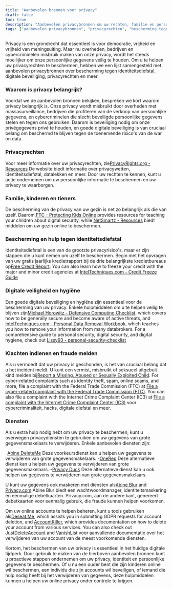 ```yaml
---
title: "Aanbevolen bronnen voor privacy"
draft: false
toc: true
description: "Aanbevolen privacybronnen om uw rechten, familie en persoonlijke informatie te beschermen. Leer van deskundigen over privacyrechten, bescherming tegen identiteitsdiefstal en digitale beveiliging. Blijf beschermd tegen cybercriminelen en massasurveillance door onze gids over aanbevolen privacydiensten, het maskeren van informatie en accountbeheertools te volgen. Neem controle over uw persoonlijke gegevens en bescherm ze met de aanbevolen privacybronnen van SimeonOnSecurity."
tags: ["aanbevolen privacybronnen", "privacyrechten", "bescherming tegen identiteitsdiefstal", "digitale veiligheid", "cybercriminelen", "massale bewaking", "persoonsgegevens", "SimeonOnSecurity", "familie", "kinderen", "tieners", "digitale veiligheidshygiëne", "kredietrapport", "kredietbevriezing", "controlelijst defensief computergebruik", "verwijdering van persoonsgegevens", "klachten indienen", "fraude melden", "privacydiensten", "maskerende informatie", "accountbeheer", "GDPR-verzoeken", "account verwijderen"]
---
```


Privacy is een grondrecht dat essentieel is voor democratie, vrijheid en vrijheid van meningsuiting. Maar nu overheden, bedrijven en cybercriminelen misbruik maken van onze privacy, wordt het steeds moeilijker om onze persoonlijke gegevens veilig te houden. Om u te helpen uw privacyrechten te beschermen, hebben we een lijst samengesteld met aanbevolen privacybronnen over bescherming tegen identiteitsdiefstal, digitale beveiliging, privacyrechten en meer.

### Waarom is privacy belangrijk?

Voordat we de aanbevolen bronnen bekijken, bespreken we kort waarom privacy belangrijk is. Onze privacy wordt misbruikt door overheden met massasurveillance, bedrijven die profiteren van de verkoop van persoonlijke gegevens, en cybercriminelen die slecht beveiligde persoonlijke gegevens stelen en tegen ons gebruiken. Daarom is beveiliging nodig om onze privégegevens privé te houden, en goede digitale beveiliging is van cruciaal belang om beschermd te blijven tegen de toenemende risico's van de war on data.

### Privacyrechten

Voor meer informatie over uw privacyrechten, zie[PrivacyRights.org - Resources](https://privacyrights.org/resources) De website biedt informatie over privacywetten, identiteitsdiefstal, datalekken en meer. Door uw rechten te kennen, kunt u actie ondernemen om uw persoonlijke informatie te beschermen en uw privacy te waarborgen.

### Familie, kinderen en tieners

De bescherming van de privacy van uw gezin is net zo belangrijk als die van uzelf. Daarom,[FTC - Protecting Kids Online](https://www.consumer.ftc.gov/topics/protecting-kids-online) provides resources for teaching your children about digital security, while [NetSmartz - Resources](https://www.missingkids.org/netsmartz/resources) biedt middelen om uw gezin online te beschermen.

### Bescherming en hulp tegen identiteitsdiefstal

Identiteitsdiefstal is een van de grootste privacyrisico's, maar er zijn stappen die u kunt nemen om uzelf te beschermen. Begin met het opvragen van uw gratis jaarlijks kredietrapport bij de drie belangrijkste kredietbureaus op[Free Credit Report](https://www.annualcreditreport.com/index.action). You can also learn how to freeze your credit with the major and minor credit agencies at [IntelTechniques.com - Credit Freeze Guide](https://inteltechniques.com/data/workbook.pdf)

### Digitale veiligheid en hygiëne

Een goede digitale beveiliging en hygiëne zijn essentieel voor de bescherming van uw privacy. Enkele hulpmiddelen om u te helpen veilig te blijven zijn[Michael Horowitz - Defensive Computing Checklist](https://defensivecomputingchecklist.com/), which covers how to be generally secure and become aware of active threats, and [IntelTechniques.com - Personal Data Removal Workbook](https://inteltechniques.com/data/workbook.pdf), which teaches you how to remove your information from many databrokers. For a comprehensive guide to personal security, digital security, and digital hygiene, check out [Lissy93 - personal-security-checklist](https://github.com/Lissy93/personal-security-checklist)

### Klachten indienen en fraude melden

Als u vermoedt dat uw privacy is geschonden, is het van cruciaal belang dat u het incident meldt. U kunt een vermist, misbruikt of seksueel uitgebuit kind melden bij[Report a Missing, Abused or Sexually Exploited Child](http://www.missingkids.com/Report). For cyber-related complaints such as identity theft, spam, online scams, and more, file a complaint with the Federal Trade Commission (FTC) at [File a cyber-related complaint with the Federal Trade Commission (FTC)](https://www.ftccomplaintassistant.gov/#&panel1-1). You can also file a complaint with the Internet Crime Complaint Center (IC3) at [File a complaint with the Internet Crime Complaint Center (IC3)](https://complaint.ic3.gov/default.aspx?) voor cybercriminaliteit, hacks, digitale diefstal en meer.

### Diensten

Als u extra hulp nodig hebt om uw privacy te beschermen, kunt u overwegen privacydiensten te gebruiken om uw gegevens van grote gegevensmakelaars te verwijderen. Enkele aanbevolen diensten zijn:

-[Abine DeleteMe](https://joindeleteme.com/refer?coupon=RFR-40867-7DWHR4) Deze voorkeursdienst kan u helpen uw gegevens te verwijderen van grote gegevensmakelaars.
-[OneRep](https://onerep.com) Deze alternatieve dienst kan u helpen uw gegevens te verwijderen van grote gegevensmakelaars.
-[Privacy Duck](https://www.privacyduck.com/) Deze alternatieve dienst kan u ook helpen uw gegevens te verwijderen van grote gegevensmakelaars.

U kunt uw gegevens ook maskeren met diensten als[Abine Blur](https://dnt.abine.com/#/ref_register/pC8ZbvQtt) and [Privacy.com](https://privacy.com/join/SU86Y) Abine Blur biedt een wachtwoordmanager, identiteitsmaskering en eenmalige debetkaarten. Privacy.com, aan de andere kant, genereert debetkaarten voor eenmalig gebruik, die fraude kunnen helpen voorkomen.

Om uw online accounts te helpen beheren, kunt u tools gebruiken als[Deseat.Me](https://app.deseat.me), which assists you in submitting GDPR requests for account deletion, and [AccountKiller](https://www.accountkiller.com/en), which provides documentation on how to delete your account from various services. You can also check out [JustDeleteAccount](https://www.justdeleteaccount.com/) and [VanishList](https://vanishlist.ml/) voor aanvullende documentatie over het verwijderen van uw account van de meest voorkomende diensten.

Kortom, het beschermen van uw privacy is essentieel in het huidige digitale tijdperk. Door gebruik te maken van de hierboven aanbevolen bronnen kunt u proactieve stappen ondernemen om uw privacy, identiteit en persoonlijke gegevens te beschermen. Of u nu een ouder bent die zijn kinderen online wil beschermen, een individu die zijn accounts wil beveiligen, of iemand die hulp nodig heeft bij het verwijderen van gegevens, deze hulpmiddelen kunnen u helpen uw online privacy onder controle te krijgen.

